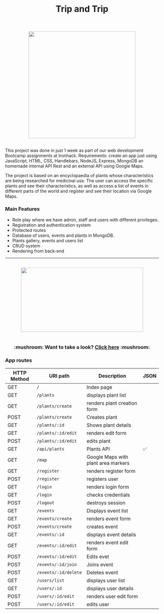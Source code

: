 <div id="title" align="center">
<h1>Trip and Trip<h1>
</div>  

 <br>
  
<!--HEADER-->
<div id="header" align="center">
  <img src="https://media.giphy.com/media/txCo7WXCwZpmM/giphy-downsized-large.gif" width="350" />
</div>
<br>

<!--DESCRIPTION-->
<p>
This project was done in just 1 week as part of our web development Bootcamp assignments at Ironhack. Requirements: create an app just using JavaScript, HTML, CSS, Handlebars, NodeJS, Express, MongoDB an homemade internal API Rest and an external API using Google Maps.
  
The project is based on an encyclopaedia of plants whose characteristics are being researched for medicinal use. The user can access the specific plants and see their characteristics, as well as access a list of events in different parts of the world and register and see their location via Google Maps.  
</p>
  
<!--MAIN FEATURES-->  
  <h3>Main Features</h3>
  
- Role play where we have admin, staff and users with different privileges.
- Registration and authentication system
- Protected routes
- Database of users, events and plants in MongoDB.  
- Plants gallery, events and users list
- CRUD system
- Rendering from back-end  

---
<br>
<!--LINK-->
<div id="link" align="center">
<img src="https://i.postimg.cc/cJfn2PQn/Portada-Trip-and-trip.jpg" width="400" height="210"/></a>
</div>

<br>

<h3 align="center">:mushroom: Want to take a look? <a href="https://trip-and-trip.herokuapp.com/plants">Click here</a> :mushroom: </h3>
  
  
 <h3>App routes</h3>

| HTTP Method 	| URI path      	| Description                                    	| JSON 	|
|-------------	|---------------	|------------------------------------------------	|---------	|
| GET         	| `/`             	| Index page          	| |
| GET         	| `/plants` 	| displays plant list 	| |
| GET         	| `/plants/create` 	| renders plant creation form 	| |
| POST         	| `/plants/create` 	| Creates plant 	| |
| GET         	| `/plants/:id` 	| Shows plant details	| |
| GET         	| `/plants/:id/edit` 	| renders edit form 	| |
| POST         	| `/plants/:id/edit` 	|edits plant 	| |
| GET         	| `/api/plants` 	| Plants API 	|  ✅|
| GET         	| `/map` 	| Google Maps with plant area markers 	| |
| GET         	| `/register` 	| renders register form 	| |
| POST         	| `/register` 	| registers user 	| |
| GET         	| `/login` 	|renders login form 	| |
| GET         	| `/login` 	|checks credentials	| |
| POST        	| `/logout` 	|destroys session	| |
| GET         	| `/events` 	| Displays event list 	| |
| GET         	| `/events/create` 	| renders event form 	| |
| POST         	| `/events/create` 	| creates event 	| |
| GET         	| `/events/:id` 	| displays event details 	| |
| GET         	| `/events/:id/edit` 	| renders event edit form 	| |
| POST         	| `/events/:id/edit` 	| Edits evet	| |
| POST         	| `/events/:id/join` 	| Joins event 	| |
| POST         	| `/events/:id/delete` 	| Deletes event 	| |
| GET         	| `/users/list` 	| displays user list 	| |
| GET         	| `/users/:id` 	| displays user details	| |
| POST         	| `/users/:id/edit` 	| renders user edit form 	| |
| POST         	| `/users/:id/edit` 	| edits user 	| |
